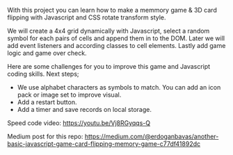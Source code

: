 With this project you can learn how to make a memmory game & 3D card flipping with Javascript and CSS rotate transform style.

We will create a 4x4 grid dynamically with Javascript, select a random symbol for each pairs of cells and append them in to the DOM.
Later we will add event listeners and according classes to cell elements.
Lastly add game logic and game over check.

Here are some challenges for you to improve this game and Javascript coding skills.
Next steps;
- We use alphabet characters as symbols to match. You can add an icon pack or image set to improve visual.
- Add a restart button. 
- Add a timer and save records on local storage.


Speed code video: 
https://youtu.be/Vj8RGyqqs-Q

Medium post for this repo: https://medium.com/@erdoganbavas/another-basic-javascript-game-card-flipping-memory-game-c77df41892dc
